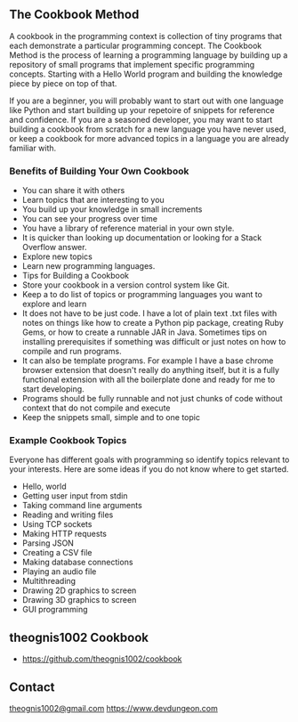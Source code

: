 ## The Cookbook Method

A cookbook in the programming context is collection of tiny programs that each demonstrate a particular programming concept. The Cookbook Method is the process of learning a programming language by building up a repository of small programs that implement specific programming concepts. Starting with a Hello World program and building the knowledge piece by piece on top of that.

If you are a beginner, you will probably want to start out with one language like Python and start building up your repetoire of snippets for reference and confidence. If you are a seasoned developer, you may want to start building a cookbook from scratch for a new language you have never used, or keep a cookbook for more advanced topics in a language you are already familiar with.

### Benefits of Building Your Own Cookbook

* You can share it with others
* Learn topics that are interesting to you
* You build up your knowledge in small increments
* You can see your progress over time
* You have a library of reference material in your own style.
* It is quicker than looking up documentation or looking for a Stack Overflow answer.
* Explore new topics
* Learn new programming languages.
* Tips for Building a Cookbook
* Store your cookbook in a version control system like Git.
* Keep a to do list of topics or programming languages you want to explore and learn
* It does not have to be just code. I have a lot of plain text .txt files with notes on things like how to create a Python pip package, creating Ruby Gems, or how to create a runnable JAR in Java. Sometimes tips on installing prerequisites if something was difficult or just notes on how to compile and run programs.
* It can also be template programs. For example I have a base chrome browser extension that doesn't really do anything itself, but it is a fully functional extension with all the boilerplate done and ready for me to start developing.
* Programs should be fully runnable and not just chunks of code without context that do not compile and execute
* Keep the snippets small, simple and to one topic

### Example Cookbook Topics

Everyone has different goals with programming so identify topics relevant to your interests. Here are some ideas if you do not know where to get started.

* Hello, world
* Getting user input from stdin
* Taking command line arguments
* Reading and writing files
* Using TCP sockets
* Making HTTP requests
* Parsing JSON
* Creating a CSV file
* Making database connections
* Playing an audio file
* Multithreading
* Drawing 2D graphics to screen
* Drawing 3D graphics to screen
* GUI programming

## theognis1002 Cookbook

* https://github.com/theognis1002/cookbook

## Contact

<theognis1002@gmail.com>
https://www.devdungeon.com
